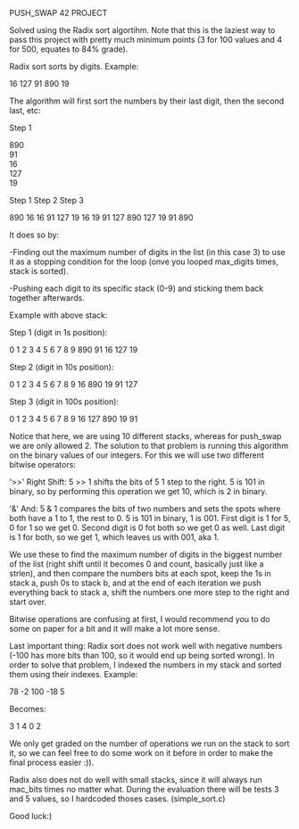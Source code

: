 PUSH_SWAP 42 PROJECT

Solved using the Radix sort algortihm. Note that this is the laziest way
to pass this project with pretty much minimum points
(3 for 100 values and 4 for 500, equates to 84% grade).

Radix sort sorts by digits. Example:

16
127
91
890
19

The algorithm will first sort the numbers by their last digit, then the second last, etc:

Step 1   

890   
91      
16       
127   
19       

Step 1    Step 2    Step 3

890       16        16
91        127       19
16        19        91
127       890       127
19        91        890

It does so by:

-Finding out the maximum number of digits in the list (in this case 3) to use it as a
stopping condition for the loop (onve you looped max_digits times, stack is sorted).

-Pushing each digit to its specific stack (0-9) and sticking them back together afterwards.

Example with above stack:

Step 1 (digit in 1s position):

0      1      2      3      4      5      6      7      8      9
890    91                                 16     127           19

Step 2 (digit in 10s position):

0      1      2      3      4      5      6      7      8      9
       16                                               890
       19                                               91
       127                                             

Step 3 (digit in 100s position):

0      1      2      3      4      5      6      7      8      9
16     127                                              890
19
91

Notice that here, we are using 10 different stacks, whereas for push_swap 
we are only allowed 2. 
The solution to that problem is running this algorithm on the binary values 
of our integers.
For this we will use two different bitwise operators:

'>>'    Right Shift: 5 >> 1 shifts the bits of 5 1 step to the right.
        5 is 101 in binary, so by performing this operation we get 10, which is 2 in binary.

'&'     And: 5 & 1 compares the bits of two numbers and sets the spots where both have 
        a 1 to 1, the rest to 0. 
        5 is 101 in binary, 1 is 001.
        First digit is 1 for 5, 0 for 1 so we get 0.
        Second digit is 0 fot both so we get 0 as well.
        Last digit is 1 for both, so we get 1, which leaves us with 001, aka 1.

We use these to find the maximum number of digits in the biggest number of the list (right shift until 
it becomes 0 and count, basically just like a strlen), and then compare the numbers bits at each spot,
keep the 1s in stack a, push 0s to stack b, and at the end of each iteration we push everything back to stack a, 
shift the numbers one more step to the right and start over.

Bitwise operations are confusing at first, I would recommend you to do some on paper for a bit and it
will make a lot more sense.

Last important thing: Radix sort does not work well with negative numbers (-100 has more bits than 100,
so it would end up being sorted wrong).
In order to solve that problem, I indexed the numbers in my stack and sorted them using their indexes.
Example:

78    -2    100   -18   5

Becomes:

3     1     4     0     2

We only get graded on the number of operations we run on the stack to sort it, so we can feel free to do some work on
it before in order to make the final process easier :)).

Radix  also does not do well with small stacks, since it will always run mac_bits times no matter what.
During the evaluation there will be tests 3 and 5 values, so I hardcoded thoses cases. (simple_sort.c)

Good luck:)


        
